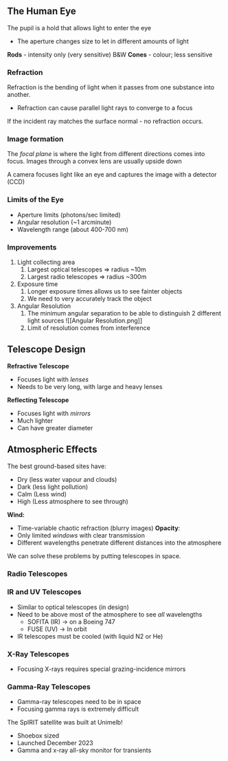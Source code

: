

## The Human Eye

The pupil is a hold that allows light to enter the eye
- The aperture changes size to let in different amounts of light

**Rods** - intensity only (very sensitive) B&W
**Cones** - colour; less sensitive


### Refraction
Refraction is the bending of light when it passes from one substance into another.
- Refraction can cause parallel light rays to converge to a focus

If the incident ray matches the surface normal - no refraction occurs.


### Image formation
The *focal plane* is where the light from different directions comes into focus.
Images through a convex lens are usually upside down

A camera focuses light like an eye and captures the image with a detector (CCD)


### Limits of the Eye
- Aperture limits (photons/sec limited)
- Angular resolution (~1 arcminute)
- Wavelength range (about 400-700 nm)


### Improvements
1. Light collecting area
	1. Largest optical telescopes => radius ~10m
	2. Largest radio telescopes => radius ~300m
2. Exposure time
	1. Longer exposure times allows us to see fainter objects
	2. We need to very accurately track the object
3. Angular Resolution
	1. The minimum angular separation to be able to distinguish 2 different light sources
	![[Angular Resolution.png]]
	2. Limit of resolution comes from interference


## Telescope Design

**Refractive Telescope**
- Focuses light with *lenses*
- Needs to be very long, with large and heavy lenses

**Reflecting Telescope**
- Focuses light with *mirrors*
- Much lighter
- Can have greater diameter


## Atmospheric Effects

The best ground-based sites have:
- Dry (less water vapour and clouds)
- Dark (less light pollution)
- Calm (Less wind)
- High (Less atmosphere to see through)


**Wind:**
- Time-variable chaotic refraction (blurry images)
**Opacity**:
- Only limited *windows* with clear transmission
- Different wavelengths penetrate different distances into the atmosphere


We can solve these problems by putting telescopes in space.


### Radio Telescopes

### IR and UV Telescopes
- Similar to optical telescopes (in design)
- Need to be above most of the atmosphere to see *all* wavelengths
	- SOFITA (IR) -> on a Boeing 747
	- FUSE (UV) -> In orbit
- IR telescopes must be cooled (with liquid N2 or He)

### X-Ray Telescopes
- Focusing X-rays requires special grazing-incidence mirrors

### Gamma-Ray Telescopes
- Gamma-ray telescopes need to be in space
- Focusing gamma rays is extremely difficult


The SpIRIT satellite was built at Unimelb!
- Shoebox sized
- Launched December 2023
- Gamma and x-ray all-sky monitor for transients



